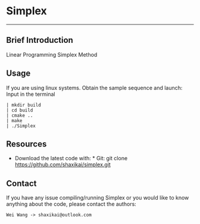 # Simplex
------------------------------------------------------------
## Brief Introduction
Linear Programming Simplex Method 

## Usage
If you are using linux systems.
Obtain the sample sequence and launch:
Input in the terminal
```
| mkdir build
| cd build
| cmake ..
| make 
| ./Simplex
```

## Resources
   * Download the latest code with: 
    * Git: 
            git clone  https://github.com/shaxikai/simplex.git
            
##  Contact

If you have any issue compiling/running Simplex or you would like to know anything about the code, please contact the authors:

    Wei Wang -> shaxikai@outlook.com
    
    
